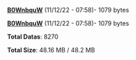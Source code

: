 [**B0WnbquW**](/data/B0WnbquW.txt) (11/12/22 - 07:58)- 1079 bytes

[**B0WnbquW**](/data/B0WnbquW.txt) (11/12/22 - 07:58)- 1079 bytes

**Total Datas**: 8270

**Total Size**: 48.16 MB / 48.2 MB